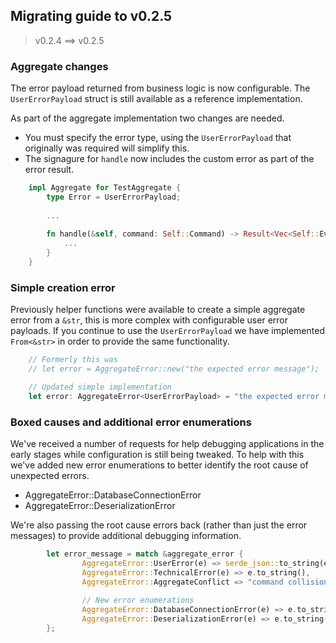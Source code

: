 ## Migrating guide to v0.2.5

> v0.2.4 ==> v0.2.5

### Aggregate changes
The error payload returned from business logic is now configurable. 
The `UserErrorPayload` struct is still available as a reference implementation.

As part of the aggregate implementation two changes are needed.
- You must specify the error type, using the `UserErrorPayload` that originally was required will simplify this.
- The signagure for `handle` now includes the custom error as part of the error result.
```rust
    impl Aggregate for TestAggregate {
        type Error = UserErrorPayload;
    
        ...
    
        fn handle(&self, command: Self::Command) -> Result<Vec<Self::Event>, AggregateError<Self::Error>> {
            ...
        }
    }
```

### Simple creation error

Previously helper functions were available to create a simple aggregate error from a `&str`,
this is more complex with configurable user error payloads. 
If you continue to use the `UserErrorPayload` we have implemented `From<&str>` in order to 
provide the same functionality.

```rust
    // Formerly this was
    // let error = AggregateError::new("the expected error message");

    // Updated simple implementation
    let error: AggregateError<UserErrorPayload> = "the expected error message".into();
```

### Boxed causes and additional error enumerations

We've received a number of requests for help debugging applications in the early stages while configuration is still being tweaked.
To help with this we've added new error enumerations to better identify the root cause of unexpected errors.
- AggregateError::DatabaseConnectionError
- AggregateError::DeserializationError

We're also passing the root cause errors back (rather than just the error messages) to provide additional debugging 
information.

```rust
        let error_message = match &aggregate_error {
                AggregateError::UserError(e) => serde_json::to_string(e).unwrap(),
                AggregateError::TechnicalError(e) => e.to_string(),
                AggregateError::AggregateConflict => "command collision encountered, please try again".to_string(),
                
                // New error enumerations
                AggregateError::DatabaseConnectionError(e) => e.to_string(),
                AggregateError::DeserializationError(e) => e.to_string(),
        };
 ```
